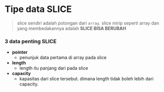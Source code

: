# Tipe data SLICE

> slice sendiri adalah potongan dari `array`.
> slice mirip seperti array dan yang membedakannya adalah **SLICE BISA BERUBAH**


### 3 data penting SLICE
- **pointer**
  - penunjuk data pertama di array pada slice 
- **length**
  - length itu panjang dari pada slice
- **capacity**
  - kapasitas dari slice tersebut. dimana length tidak boleh lebih dari capacity. 
